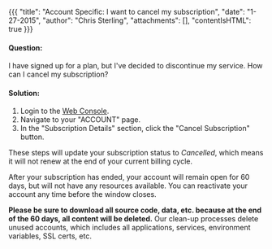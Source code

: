 {{{
  "title": "Account Specific: I want to cancel my subscription",
  "date": "1-27-2015",
  "author": "Chris Sterling",
  "attachments": [],
  "contentIsHTML": true
}}}

<h4>Question:</h4>
<p>I have signed up for a plan, but I've decided to discontinue my service. How can I cancel my subscription?</p>
<h4>Solution:</h4>
<ol>
<li>Login to the <a href="https://console.appfog.com/login">Web Console</a>.</li>
<li>Navigate to your "ACCOUNT" page.</li>
<li>In the "Subscription Details" section, click the "Cancel Subscription" button.</li>
</ol>
<p>These steps will update your subscription status to <em>Cancelled</em>, which means it will not renew at the end of your current billing cycle.</p>
<p>After your subscription has ended, your account will remain open for 60 days, but will not have any resources available. You can reactivate your account any time before the window closes.</p>
<p><strong>Please be sure to download all source code, data, etc. because at the end of the 60 days, all content will be deleted.</strong> Our clean-up processes delete unused accounts, which includes all applications, services, environment variables, SSL certs, etc.</p>

